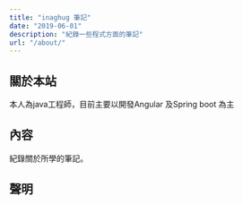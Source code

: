 ```yaml
---
title: "inaghug 筆記"
date: "2019-06-01"
description: "紀錄一些程式方面的筆記"
url: "/about/"
---
```


## 關於本站

本人為java工程師，目前主要以開發Angular 及Spring boot 為主

## 內容

 紀錄關於所學的筆記。

## 聲明
